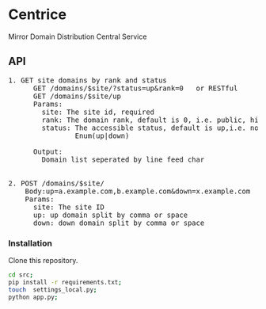 # Centrice
Mirror Domain Distribution Central Service


## API

<pre>
1. GET site domains by rank and status
      GET /domains/$site/?status=up&rank=0   or RESTful
      GET /domains/$site/up
      Params:
        site: The site id, required
        rank: The domain rank, default is 0, i.e. public, higher rank requires higher authority.
        status: The accessible status, default is up,i.e. not blocked.
                Enum(up|down)

      Output:
        Domain list seperated by line feed char


2. POST /domains/$site/
    Body:up=a.example.com,b.example.com&down=x.example.com
    Params:
      site: The site ID
      up: up domain split by comma or space
      down: down domain split by comma or space
</pre>

### Installation
Clone this repository.
```bash
cd src;
pip install -r requirements.txt;
touch  settings_local.py;
python app.py;
```
